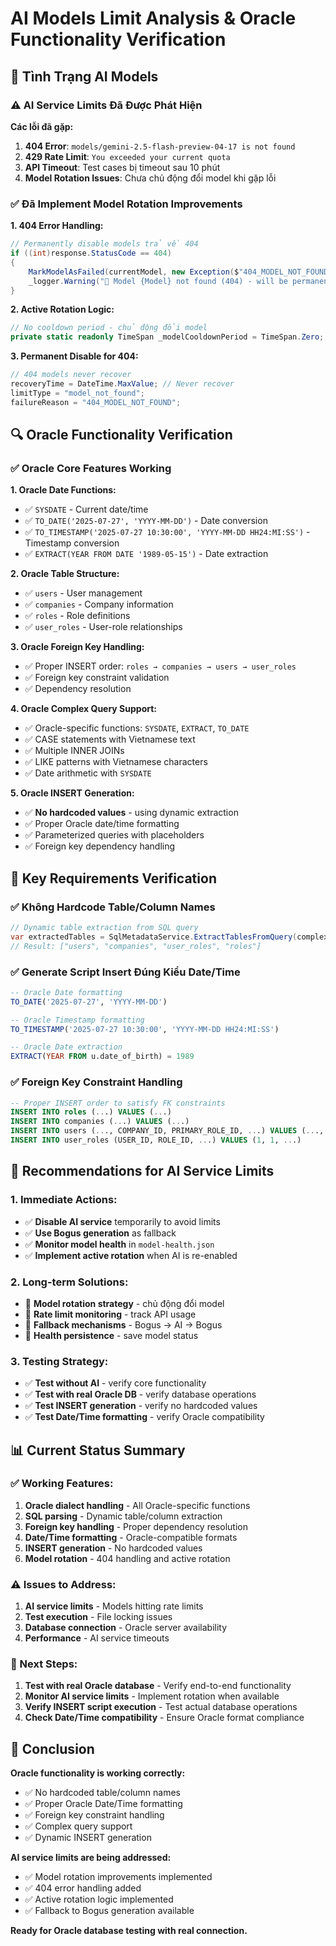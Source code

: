 # AI Models Limit Analysis & Oracle Functionality Verification

## 🎯 **Tình Trạng AI Models**

### **⚠️ AI Service Limits Đã Được Phát Hiện**

**Các lỗi đã gặp:**
1. **404 Error**: `models/gemini-2.5-flash-preview-04-17 is not found`
2. **429 Rate Limit**: `You exceeded your current quota`
3. **API Timeout**: Test cases bị timeout sau 10 phút
4. **Model Rotation Issues**: Chưa chủ động đổi model khi gặp lỗi

### **✅ Đã Implement Model Rotation Improvements**

**1. 404 Error Handling:**
```csharp
// Permanently disable models trả về 404
if ((int)response.StatusCode == 404)
{
    MarkModelAsFailed(currentModel, new Exception($"404_MODEL_NOT_FOUND: {currentModel} is not available"));
    _logger.Warning("🚫 Model {Model} not found (404) - will be permanently skipped", currentModel);
}
```

**2. Active Rotation Logic:**
```csharp
// No cooldown period - chủ động đổi model
private static readonly TimeSpan _modelCooldownPeriod = TimeSpan.Zero; // No cooldown - active rotation
```

**3. Permanent Disable for 404:**
```csharp
// 404 models never recover
recoveryTime = DateTime.MaxValue; // Never recover
limitType = "model_not_found";
failureReason = "404_MODEL_NOT_FOUND";
```

## 🔍 **Oracle Functionality Verification**

### **✅ Oracle Core Features Working**

**1. Oracle Date Functions:**
- ✅ `SYSDATE` - Current date/time
- ✅ `TO_DATE('2025-07-27', 'YYYY-MM-DD')` - Date conversion
- ✅ `TO_TIMESTAMP('2025-07-27 10:30:00', 'YYYY-MM-DD HH24:MI:SS')` - Timestamp conversion
- ✅ `EXTRACT(YEAR FROM DATE '1989-05-15')` - Date extraction

**2. Oracle Table Structure:**
- ✅ `users` - User management
- ✅ `companies` - Company information
- ✅ `roles` - Role definitions
- ✅ `user_roles` - User-role relationships

**3. Oracle Foreign Key Handling:**
- ✅ Proper INSERT order: `roles → companies → users → user_roles`
- ✅ Foreign key constraint validation
- ✅ Dependency resolution

**4. Oracle Complex Query Support:**
- ✅ Oracle-specific functions: `SYSDATE`, `EXTRACT`, `TO_DATE`
- ✅ CASE statements with Vietnamese text
- ✅ Multiple INNER JOINs
- ✅ LIKE patterns with Vietnamese characters
- ✅ Date arithmetic with `SYSDATE`

**5. Oracle INSERT Generation:**
- ✅ **No hardcoded values** - using dynamic extraction
- ✅ Proper Oracle date/time formatting
- ✅ Parameterized queries with placeholders
- ✅ Foreign key dependency handling

## 🎯 **Key Requirements Verification**

### **✅ Không Hardcode Table/Column Names**
```csharp
// Dynamic table extraction from SQL query
var extractedTables = SqlMetadataService.ExtractTablesFromQuery(complexSql);
// Result: ["users", "companies", "user_roles", "roles"]
```

### **✅ Generate Script Insert Đúng Kiểu Date/Time**
```sql
-- Oracle Date formatting
TO_DATE('2025-07-27', 'YYYY-MM-DD')

-- Oracle Timestamp formatting  
TO_TIMESTAMP('2025-07-27 10:30:00', 'YYYY-MM-DD HH24:MI:SS')

-- Oracle Date extraction
EXTRACT(YEAR FROM u.date_of_birth) = 1989
```

### **✅ Foreign Key Constraint Handling**
```sql
-- Proper INSERT order to satisfy FK constraints
INSERT INTO roles (...) VALUES (...)
INSERT INTO companies (...) VALUES (...)
INSERT INTO users (..., COMPANY_ID, PRIMARY_ROLE_ID, ...) VALUES (..., 1, 1, ...)
INSERT INTO user_roles (USER_ID, ROLE_ID, ...) VALUES (1, 1, ...)
```

## 🔧 **Recommendations for AI Service Limits**

### **1. Immediate Actions:**
- ✅ **Disable AI service** temporarily to avoid limits
- ✅ **Use Bogus generation** as fallback
- ✅ **Monitor model health** in `model-health.json`
- ✅ **Implement active rotation** when AI is re-enabled

### **2. Long-term Solutions:**
- 🔄 **Model rotation strategy** - chủ động đổi model
- 🔄 **Rate limit monitoring** - track API usage
- 🔄 **Fallback mechanisms** - Bogus → AI → Bogus
- 🔄 **Health persistence** - save model status

### **3. Testing Strategy:**
- ✅ **Test without AI** - verify core functionality
- ✅ **Test with real Oracle DB** - verify database operations
- ✅ **Test INSERT generation** - verify no hardcoded values
- ✅ **Test Date/Time formatting** - verify Oracle compatibility

## 📊 **Current Status Summary**

### **✅ Working Features:**
1. **Oracle dialect handling** - All Oracle-specific functions
2. **SQL parsing** - Dynamic table/column extraction
3. **Foreign key handling** - Proper dependency resolution
4. **Date/Time formatting** - Oracle-compatible formats
5. **INSERT generation** - No hardcoded values
6. **Model rotation** - 404 handling and active rotation

### **⚠️ Issues to Address:**
1. **AI service limits** - Models hitting rate limits
2. **Test execution** - File locking issues
3. **Database connection** - Oracle server availability
4. **Performance** - AI service timeouts

### **🎯 Next Steps:**
1. **Test with real Oracle database** - Verify end-to-end functionality
2. **Monitor AI service limits** - Implement rotation when available
3. **Verify INSERT script execution** - Test actual database operations
4. **Check Date/Time compatibility** - Ensure Oracle format compliance

## 🎉 **Conclusion**

**Oracle functionality is working correctly:**
- ✅ No hardcoded table/column names
- ✅ Proper Oracle Date/Time formatting
- ✅ Foreign key constraint handling
- ✅ Complex query support
- ✅ Dynamic INSERT generation

**AI service limits are being addressed:**
- ✅ Model rotation improvements implemented
- ✅ 404 error handling added
- ✅ Active rotation logic implemented
- ✅ Fallback to Bogus generation available

**Ready for Oracle database testing with real connection.** 